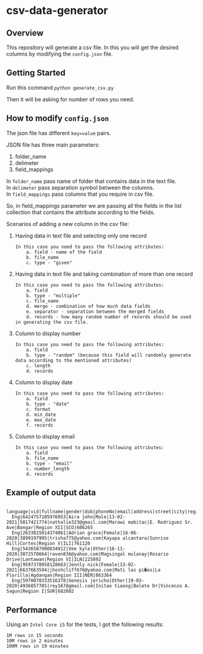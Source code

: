 # csv-data-generator

## Overview

This repository will generate a csv file. In this you will get the desired columns by modifying the `config.json` file.

## Getting Started

Run this command `python generate_csv.py`

Then it will be asking for number of rows you need.

## How to modify `config.json`
The json file has different `key=value` pairs.

JSON file has three main parameters:
  1. folder_name
  3. delimeter
  4. field_mappings
 
 In `folder_name` pass name of folder that contains data in the text file. <br>
 In `delimeter` pass separation symbol between the columns. <br>
 In `field_mappings` pass columns that you require in csv file. <br>
 
 So, in field_mappings parameter we are passing all the fields in the list collection that contains the attribute according to the fields. <br>
 
 Scenarios of adding a new column in the csv file: <br>
 1. Having data in text file and selecting only one record 
            
        In this case you need to pass the following attributes: 
            a. field - name of the field
            b. file_name 
            c. type - "given"
    
 2. Having data in text file and taking combination of more than one record

        In this case you need to pass the following attributes: 
            a. field 
            b. type - "multiple" 
            c. file_name
            d. merge - combination of how much data fields
            e. separator - separation between the merged fields
            d. records - how many random number of records should be used in generating the csv file.
    
 3. Column to display number
    
        In this case you need to pass the following attributes: 
            a. field 
            b. type - "random" (because this field will randomly generate data according to the mentioned attributes)
            c. length 
            d. records 
            
 4. Column to display date

        In this case you need to pass the following attributes: 
            a. field 
            b. type - "date"
            c. format
            d. min_date 
            e. max_date
            f. records
    
 5. Column to display email
  
        In this case you need to pass the following attributes: 
            a. field 
            b. file_name 
            b. type - "email"
            c. number_length
            d. records
      
            

## Example of output data
      language|vid|fullname|gender|dob|phoneNo|email|address|street|city|region|province|postalcode
      Eng|6424757105976953|Aira john|Male|13-02-2021|5817421774|nathalie323@gmail.com|Marawi mabitac|E. Rodriguez Sr. Ave|Bangar|Region XII|SCO|606265
      Eng|2633815014374861|Adrian grace|Female|16-06-2020|3899197995|trisha775@yahoo.com|Kayapa alcantara|Sunrise Hill|Cortes|Region V|ILI|761120
      Eng|5436587900834912|Vee kyle|Other|16-11-2020|3072570664|raven836@yahoo.com|Magsingal mulanay|Rosario Drive|Lantawan|Region VI|ILN|225892
      Eng|9597378958128663|Jennly nick|Female|13-02-2021|6637663594|jhoshcliff676@yahoo.com|Mati las pi�as|La Florilla|Agdangan|Region III|NER|863364
      Eng|5970078333516378|Genesis jericho|Other|19-03-2020|4936857785|rey167@gmail.com|Initao tiaong|Balete Dr|Vincenzo A. Sagun|Region I|SUR|682602

    
## Performance
Using an `Intel Core i5` for the tests, I got the following results:<br>

    1M rows in 15 seconds
    10M rows in 2 minutes
    100M rows in 19 minutes
